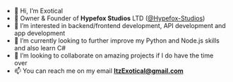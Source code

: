 - 👋 Hi, I’m Exotical
- 💼 Owner & Founder of **Hypefox Studios** LTD ([@Hypefox-Studios](https://github.com/Hypefox-Studios "Hypefox Studios LTD"))
- 👀 I’m interested in backend/frontend development, API development and app development
- 🌱 I’m currently looking to further improve my Python and Node.js skills and also learn C#
- 💞️ I’m looking to collaborate on amazing projects if I do have the time over
- 📫 You can reach me on my email **ItzExotical@gmail.com**

<!---
ItzExotical/ItzExotical is a ✨ special ✨ repository because its `README.md` (this file) appears on your GitHub profile.
You can click the Preview link to take a look at your changes.
--->
